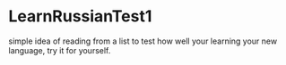 # LearnRussianTest1
simple idea of reading from a list to test how well your learning your new language, try it for yourself.
